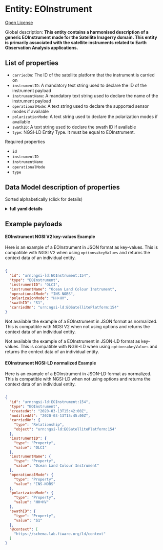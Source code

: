 Entity: EOInstrument  
====================  
[Open License](https://github.com/smart-data-models//dataModel.SatelliteImagery/blob/master/EOInstrument/LICENSE.md)  
Global description: **This entity contains a harmonised description of a generic EOInstrument made for the Satellite Imagerry domain. This entity is primarily associated with the satellite instruments related to Earth Observation Analysis applications.**  

## List of properties  

- `carriedOn`: The ID of the satellite platform that the instrument is carried on  - `instrumentID`: A mandatory text string used to declare the ID of the instrument payload  - `instrumentName`: A mandatory text string used to declare the name of the instrument payload  - `operationalMode`: A text string used to declare the supported sensor modes if available  - `polarizationMode`: A text string used to declare the polarization modes if available  - `swathID`: A text string used to declare the swath ID if available  - `type`: NGSI-LD Entity Type. It must be equal to EOInstrument.    
Required properties  
- `id`  - `instrumentID`  - `instrumentName`  - `operationalMode`  - `type`  ## Data Model description of properties  
Sorted alphabetically (click for details)  
<details><summary><strong>full yaml details</strong></summary>    
```yaml  
EOInstrument:    
  description: 'This entity contains a harmonised description of a generic EOInstrument made for the Satellite Imagerry domain. This entity is primarily associated with the satellite instruments related to Earth Observation Analysis applications.'    
  properties:    
    carriedOn:    
      description: 'The ID of the satellite platform that the instrument is carried on'    
      format: uri    
      type: Relationship    
    instrumentID:    
      description: 'A mandatory text string used to declare the ID of the instrument payload'    
      type: Property    
      x-ngsi:    
        model: https://schema.org/Text    
    instrumentName:    
      description: 'A mandatory text string used to declare the name of the instrument payload'    
      type: Property    
      x-ngsi:    
        model: https://schema.org/Text    
    operationalMode:    
      description: 'A text string used to declare the supported sensor modes if available'    
      type: Property    
      x-ngsi:    
        model: https://schema.org/Text    
    polarizationMode:    
      description: 'A text string used to declare the polarization modes if available'    
      type: Property    
      x-ngsi:    
        model: https://schema.org/Text    
    swathID:    
      description: 'A text string used to declare the swath ID if available'    
      type: Property    
      x-ngsi:    
        model: https://schema.org/Text    
    type:    
      description: 'NGSI-LD Entity Type. It must be equal to EOInstrument.'    
      enum:    
        - EOInstrument    
      type: Property    
  required:    
    - id    
    - type    
    - instrumentID    
    - instrumentName    
    - operationalMode    
  type: object    
```  
</details>    
## Example payloads    
#### EOInstrument NGSI V2 key-values Example    
Here is an example of a EOInstrument in JSON format as key-values. This is compatible with NGSI V2 when  using `options=keyValues` and returns the context data of an individual entity.  
```json  
{  
  "id": "urn:ngsi-ld:EOInstrument:154",  
  "type": "EOInstrument",  
  "instrumentID": "OLCI",  
  "instrumentName": "Ocean Land Colour Instrument",  
  "operationalMode": "INS-NOBS",  
  "polarizaionMode": "HH+HV",  
  "swathID": "S1",  
  "carriedOn": "urn:ngsi-ld:EOSatellitePlatform:154"  
}  
```  
Not available the example of a EOInstrument in JSON format as normalized. This is compatible with NGSI V2 when not using options and returns the context data of an individual entity.  
Not available the example of a EOInstrument in JSON-LD format as key-values. This is compatible with NGSI-LD when  using `options=keyValues` and returns the context data of an individual entity.  
#### EOInstrument NGSI-LD normalized Example    
Here is an example of a EOInstrument in JSON-LD format as normalized. This is compatible with NGSI-LD when not using options and returns the context data of an individual entity.  
```json  
{  
  "id": "urn:ngsi-ld:EOInstrument:154",  
  "type": "EOInstrument",  
  "createdAt": "2020-03-13T15:42:00Z",  
  "modifiedAt": "2020-03-13T15:45:00Z",  
  "carriedOn": {  
    "type": "Relationship",  
    "object": "urn:ngsi-ld:EOSatellitePlatform:154"  
  },  
  "instrumentID": {  
    "type": "Property",  
    "value": "OLCI"  
  },  
  "instrumentName": {  
    "type": "Property",  
    "value": "Ocean Land Colour Instrument"  
  },  
  "operationalMode": {  
    "type": "Property",  
    "value": "INS-NOBS"  
  },  
  "polarizaionMode": {  
    "type": "Property",  
    "value": "HH+HV"  
  },  
  "swathID": {  
    "type": "Property",  
    "value": "S1"  
  },  
  "@context": [  
    "https://schema.lab.fiware.org/ld/context"  
  ]  
}  
```  
